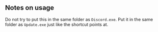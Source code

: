 ## Notes on usage

Do not try to put this in the same folder as `Discord.exe`. Put it in the same folder as `Update.exe` just like the shortcut points at.